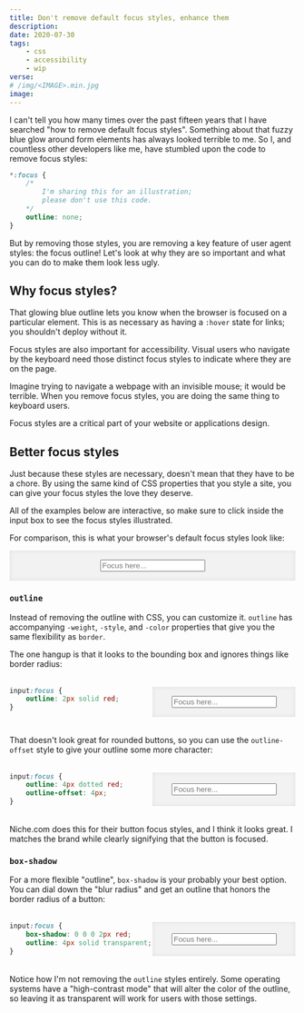 ```yaml
---
title: Don't remove default focus styles, enhance them
description: 
date: 2020-07-30
tags:
    - css
    - accessibility
    - wip
verse:
# /img/<IMAGE>.min.jpg
image:
---
```


<style>
.example {
    margin: 2rem 0;
}

.example > * {
    margin: 0 !important;
}

.live {
    background-color: hsl(0, 0%, 95%);
    box-shadow: inset 0 0 0.5rem hsla(0, 0%, 0%, 8%);
    display: grid;
    place-items: center;
    padding: 1rem;
}

@media screen and (min-width: 640px) {
    .example {
        display: grid;
        grid-template-columns: 1fr 1fr;
    }
}

.article input[class] {
    border: 1px solid hsla(0, 0%, 0%, 17.5%);
    border-radius: 0.5rem;
    font-family: inherit;
    font-size: inherit;
    padding: 0.5rem;
}
</style>

I can't tell you how many times over the past fifteen years that I have searched "how to remove default focus styles". Something about that fuzzy blue glow around form elements has always looked terrible to me. So I, and countless other developers like me, have stumbled upon the code to remove focus styles:

```css
*:focus {
    /*
        I'm sharing this for an illustration;
        please don't use this code.
    */
    outline: none;
}
```

But by removing those styles, you are removing a key feature of user agent styles: the focus outline! Let's look at why they are so important and what you can do to make them look less ugly.

## Why focus styles?

That glowing blue outline lets you know when the browser is focused on a particular element. This is as necessary as having a `:hover` state for links; you shouldn't deploy without it.

Focus styles are also important for accessibility. Visual users who navigate by the keyboard need those distinct focus styles to indicate where they are on the page.

Imagine trying to navigate a webpage with an invisible mouse; it would be terrible. When you remove focus styles, you are doing the same thing to keyboard users.

Focus styles are a critical part of your website or applications design.

## Better focus styles

Just because these styles are necessary, doesn't mean that they have to be a chore. By using the same kind of CSS properties that you style a site, you can give your focus styles the love they deserve.

All of the examples below are interactive, so make sure to click inside the input box to see the focus styles illustrated.

For comparison, this is what your browser's default focus styles look like:

<div class="live">
<input
    aria-label="dummy input to illustrate focus styles"
    placeholder="Focus here..."
>
</div>

### `outline`

Instead of removing the outline with CSS, you can customize it. `outline` has accompanying `-weight`, `-style`, and `-color` properties that give you the same flexibility as `border`.

The one hangup is that it looks to the bounding box and ignores things like border radius:

<div class="example">
<style>
.example .outline:focus {
    outline: 2px solid red;
}
</style>

```css
input:focus {
    outline: 2px solid red;
}
```

<div class="live">
<input
    aria-label="dummy input to illustrate focus styles"
    class="outline"
    placeholder="Focus here..."
>
</div>

</div>

That doesn't look great for rounded buttons, so you can use the `outline-offset` style to give your outline some more character:


<div class="example">

<style>
.example .outline--character:focus {
    outline: 4px dotted red;
    outline-offset: 4px;
}
</style>

```css
input:focus {
    outline: 4px dotted red;
    outline-offset: 4px;
}
```

<div class="live">
<input
    aria-label="dummy input to illustrate focus styles"
    class="outline--character"
    placeholder="Focus here..."
>
</div>

</div>

Niche.com does this for their button focus styles, and I think it looks great. I matches the brand while clearly signifying that the button is focused.

### `box-shadow`

For a more flexible "outline", `box-shadow` is your probably your best option. You can dial down the "blur radius" and get an outline that honors the border radius of a button:

<div class="example">

<style>
.box-shadow:focus {
    box-shadow: 0 0 0 2px red;
    outline: 4px solid transparent;
}
</style>

```css
input:focus {
    box-shadow: 0 0 0 2px red;
    outline: 4px solid transparent;
}
```

<div class="live">
<input
    aria-label="dummy input to illustrate focus styles"
    class="box-shadow"
    placeholder="Focus here..."
>
</div>

</div>

Notice how I'm not removing the `outline` styles entirely. Some operating systems have a "high-contrast mode" that will alter the color of the outline, so leaving it as transparent will work for users with those settings.